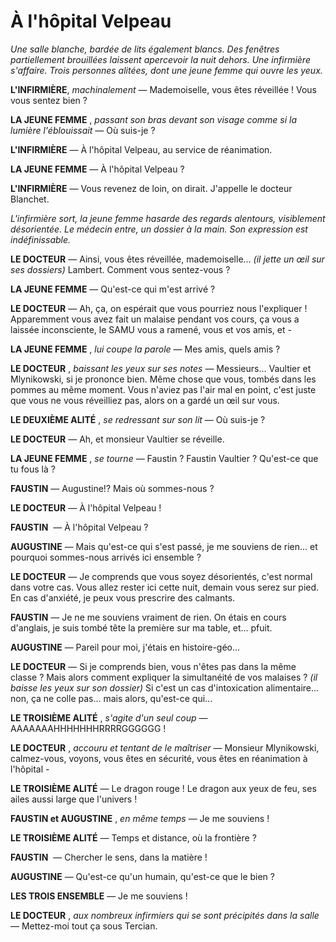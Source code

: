 # À l'hôpital Velpeau

<div class="theatre">

*Une salle blanche, bardée de lits également blancs.
Des fenêtres partiellement brouillées laissent apercevoir la nuit dehors.
Une infirmière s'affaire.
Trois personnes alitées, dont une jeune femme qui ouvre les yeux.*

**L'INFIRMIÈRE**,
*machinalement*
— Mademoiselle, vous êtes réveillée ! Vous vous sentez bien ?

**LA JEUNE FEMME**
, *passant son bras devant son visage comme si la lumière l'éblouissait*
— Où suis-je ?

**L'INFIRMIÈRE**
— À l'hôpital Velpeau, au service de réanimation.

**LA JEUNE FEMME**
—	À l'hôpital Velpeau ?

**L'INFIRMIÈRE**
— Vous revenez de loin, on dirait. J'appelle le docteur Blanchet.

*L'infirmière sort, la jeune femme hasarde des regards alentours, visiblement désorientée.
Le médecin entre, un dossier à la main.
Son expression est indéfinissable.*

**LE DOCTEUR**
—	Ainsi, vous êtes réveillée, mademoiselle...
*(il jette un œil sur ses dossiers)*
Lambert.
Comment vous sentez-vous ?

**LA JEUNE FEMME**
— Qu'est-ce qui m'est arrivé ?

**LE DOCTEUR**
— Ah, ça, on espérait que vous pourriez nous l'expliquer !
Apparemment vous avez fait un malaise pendant vos cours, ça vous a laissée inconsciente, le SAMU vous a ramené, vous et vos amis, et -

**LA JEUNE FEMME**
, *lui coupe la parole*
— Mes amis, quels amis ?

**LE DOCTEUR**
, *baissant les yeux sur ses notes*
— Messieurs... Vaultier et Mlynikowski, si je prononce bien.
Même chose que vous, tombés dans les pommes au même moment.
Vous n'aviez pas l'air mal en point, c'est juste que vous ne vous réveilliez pas, alors on a gardé un œil sur vous.

**LE DEUXIÈME ALITÉ**
, *se redressant sur son lit*
— Où suis-je ?

**LE DOCTEUR**
— Ah, et monsieur Vaultier se réveille.

**LA JEUNE FEMME**
, *se tourne*
— Faustin ? Faustin Vaultier ? Qu'est-ce que tu fous là ?

**FAUSTIN**
—	Augustine!? Mais où sommes-nous ?

**LE DOCTEUR**
— À l'hôpital Velpeau !

**FAUSTIN** 
— À l'hôpital Velpeau ?

**AUGUSTINE**
—	Mais qu'est-ce qui s'est passé, je me souviens de rien...
et pourquoi sommes-nous arrivés ici ensemble ?

**LE DOCTEUR**
—	Je comprends que vous soyez désorientés, c'est normal dans votre cas.
Vous allez rester ici cette nuit, demain vous serez sur pied.
En cas d'anxiété, je peux vous prescrire des calmants.

**FAUSTIN**
—	Je ne me souviens vraiment de rien.
On étais en cours d'anglais, je suis tombé tête la première sur ma table, et... pfuit.

**AUGUSTINE**
— Pareil pour moi, j'étais en histoire-géo...

**LE DOCTEUR**
— Si je comprends bien, vous n'êtes pas dans la même classe ?
Mais alors comment expliquer la simultanéité de vos malaises ?
*(il baisse les yeux sur son dossier)*
Si c'est un cas d'intoxication alimentaire...
non, ça ne colle pas... mais alors, qu'est-ce qui...

**LE TROISIÈME ALITÉ**
, *s'agite d'un seul coup*
—	AAAAAAAHHHHHHHRRRRGGGGGG !

**LE DOCTEUR**
, *accouru et tentant de le maîtriser*
—	Monsieur Mlynikowski, calmez-vous, voyons, vous êtes en sécurité, vous êtes en réanimation à l'hôpital -

**LE TROISIÈME ALITÉ**
— Le dragon rouge !
Le dragon aux yeux de feu, ses ailes aussi large que l'univers !

**FAUSTIN et AUGUSTINE**
, *en même temps*
—	Je me souviens !

**LE TROISIÈME ALITÉ**
—	Temps et distance, où la frontière ?

**FAUSTIN** 
—	Chercher le sens, dans la matière !

**AUGUSTINE**
—	Qu'est-ce qu'un humain, qu'est-ce que le bien ?

**LES TROIS ENSEMBLE**
—	Je me souviens !

**LE DOCTEUR**
, *aux nombreux infirmiers qui se sont précipités dans la salle*
— Mettez-moi tout ça sous Tercian.

</div>

